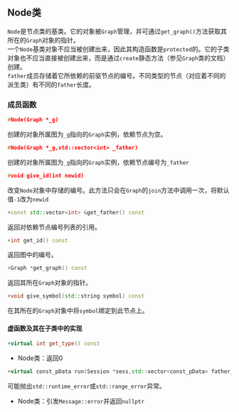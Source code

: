## Node类
```Node```是节点类的基类。它的对象被```Graph```管理，并可通过```get_graph()```方法获取其所在的```Graph```对象的指针。  
一个```Node```基类对象不应当被创建出来，因此其构造函数是```protected```的。它的子类对象也不应当直接被创建出来，而是通过```create```静态方法（参见```Graph```类的文档）创建。  
```father```成员存储着它所依赖的前驱节点的编号。不同类型的节点（对应着不同的派生类）有不同的```father```长度。

### 成员函数

```cpp
#Node(Graph *_g)
```  
创建的对象所属图为```_g```指向的```Graph```实例，依赖节点为空。

```cpp
#Node(Graph *_g,std::vector<int> _father)
```  
创建的对象所属图为```_g```指向的```Graph```实例，依赖节点编号为```_father```

```cpp
#void give_id(int newid)
```  
改变```Node```对象中存储的编号。此方法只会在```Graph```的```join```方法中调用一次，将默认值```-1```改为```newid```

```cpp
+const std::vector<int> &get_father() const
```  
返回对依赖节点编号列表的引用。

```cpp
+int get_id() const
```  
返回图中的编号。

```cpp
+Graph *get_graph() const
```  
返回其所在```Graph```对象的指针。

```cpp
+void give_symbol(std::string symbol) const
```  
在其所在的```Graph```对象中将```symbol```绑定到此节点上。

#### 虚函数及其在子类中的实现

```cpp
+virtual int get_type() const
```  
+ Node类：返回0

```cpp
+virtual const_pData run(Session *sess,std::vector<const_pData> father_value) const
```  
可能抛出```std::runtime_error```或```std::range_error```异常。

+ Node类：引发```Message::error```并返回```nullptr```

